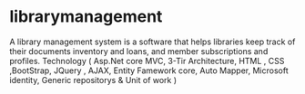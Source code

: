 # librarymanagement
A library management system is a software that helps libraries keep track of their documents inventory and
loans, and member subscriptions and profiles.
Technology ( Asp.Net core MVC, 3-Tir Architecture, HTML , CSS ,BootStrap, JQuery , AJAX, Entity Famework core, Auto Mapper, Microsoft identity, Generic repositorys & Unit of work )

